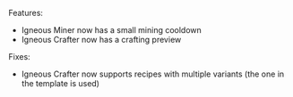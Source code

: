 Features:
 * Igneous Miner now has a small mining cooldown
 * Igneous Crafter now has a crafting preview

Fixes:
 * Igneous Crafter now supports recipes with multiple variants (the one in the template is used)